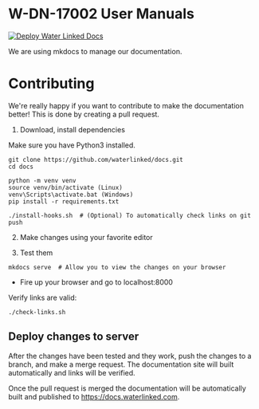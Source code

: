 # W-DN-17002 User Manuals

[![Deploy Water Linked Docs](https://github.com/waterlinked/waterlinked.github.io/actions/workflows/build.yml/badge.svg)](https://github.com/waterlinked/waterlinked.github.io/actions/workflows/build.yml)

We are using mkdocs to manage our documentation.

# Contributing

We're really happy if you want to contribute to make the documentation better!
This is done by creating a pull request.

1. Download, install dependencies

Make sure you have Python3 installed.

```
git clone https://github.com/waterlinked/docs.git
cd docs

python -m venv venv
source venv/bin/activate (Linux)
venv\Scripts\activate.bat (Windows)
pip install -r requirements.txt

./install-hooks.sh  # (Optional) To automatically check links on git push
```

2. Make changes using your favorite editor

3. Test them

```
mkdocs serve  # Allow you to view the changes on your browser
```
* Fire up your browser and go to localhost:8000

Verify links are valid:

```
./check-links.sh
```

## Deploy changes to server
After the changes have been tested and they work, push the changes to a branch, and make a merge request. The documentation site will built automatically and links will be verified.

Once the pull request is merged the documentation will be automatically built and published to https://docs.waterlinked.com.
